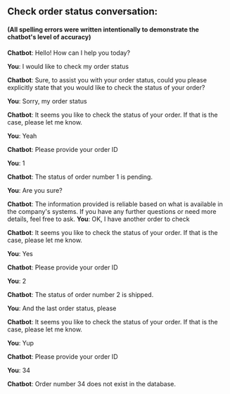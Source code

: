 ## Check order status conversation:
#### (All spelling errors were written intentionally to demonstrate the chatbot's level of accuracy)


**Chatbot**: Hello! How can I help you today?

**You**: I would like to check my order status

**Chatbot**: Sure, to assist you with your order status, could you please explicitly state that you
would like to check the status of your order?

**You**: Sorry, my order status

**Chatbot**: It seems you like to check the status of your order. If that is
the case, please let me know.

**You**: Yeah

**Chatbot**: Please provide your order ID

**You**: 1

**Chatbot**: The status of order number 1 is pending.

**You**: Are you sure?

**Chatbot**: The information provided is reliable based on what is available in the 
company's systems. If you have any further questions or need more details, feel free to ask.
**You**: OK, I have another order to check

**Chatbot**: It seems you like to check the status of your order. If that is the case,
please let me know.

**You**: Yes

**Chatbot**: Please provide your order ID

**You**: 2

**Chatbot**: The status of order number 2 is shipped.

**You**: And the last order status, please

**Chatbot**: It seems you like to check the status of your order. If that is the case,
please let me know.

**You**: Yup

**Chatbot**: Please provide your order ID

**You**: 34

**Chatbot**: Order number 34 does not exist in the database.
